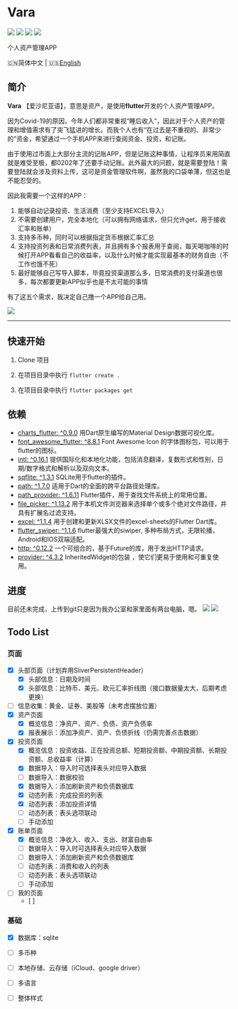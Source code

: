 # Vara
![](https://img.shields.io/badge/Toolkit-Flutter-blue.svg)  ![](https://img.shields.io/badge/Language-Dart-orange.svg)  ![](https://img.shields.io/apm/l/vim-mode)  ![](https://img.shields.io/badge/Process-Developing-blueviolet.svg)

 个人资产管理APP

 🇨🇳简体中文 | 🇺🇸[English](https://github.com/wellmoonloft/vara)

## 简介

**Vara** 【爱沙尼亚语】，意思是资产，是使用**flutter**开发的个人资产管理APP。

因为Covid-19的原因，今年人们都非常重视“睡后收入”，因此对于个人资产的管理和增值需求有了突飞猛进的增长。而我个人也有“在过去是不重视的、非常少的”资金，希望通过一个手机APP来进行查阅资金、投资，和记账。

由于使用过市面上大部分主流的记账APP，但是记账这种事情，让程序员来用简直就是难受至极，都0202年了还要手动记账。此外最大的问题，就是需要登陆！需要登陆就会涉及资料上传，这可是资金管理软件啊，虽然我的口袋单薄，但这也是不能忍受的。

因此我需要一个这样的APP：
1. 能够自动记录投资、生活消费（至少支持EXCEL导入）
2. 不需要创建用户，完全本地化（可以拥有网络请求，但只允许get，用于接收汇率和账单）
3. 支持多币种，同时可以根据指定货币根据汇率汇总
4. 支持投资列表和日常消费列表，并且拥有多个报表用于查阅，每天喝咖啡的时候打开APP看看自己的收益率，以及什么时候才能实现最基本的财务自由（不工作也饿不死）
5. 最好能够自己写导入脚本，毕竟投资渠道那么多，日常消费的支付渠道也很多，每次都要更新APP似乎也是不太可能的事情

有了这五个需求，我决定自己撸一个APP给自己用。

![](https://gitee.com/wellmoonloft/images/raw/master/20200811223018.png)

------------------------------

## 快速开始

1. Clone 项目

2. 在项目目录中执行 `flutter create . `

3. 在项目目录中执行 `flutter packages get`


## 依赖

- [charts_flutter: ^0.9.0](https://pub.dev/packages/charts_flutter) 用Dart原生编写的Material Design数据可视化库。
- [font_awesome_flutter: ^8.8.1](https://pub.dev/packages/font_awesome_flutter) Font Awesome Icon 的字体图标包，可以用于flutter的图标。
- [intl: ^0.16.1](https://pub.dev/packages/intl) 提供国际化和本地化功能，包括消息翻译，复数形式和性别，日期/数字格式和解析以及双向文本。
- [sqflite: ^1.3.1](https://pub.dev/packages/sqflite) SQLite用于flutter的插件。
- [path: ^1.7.0](https://pub.dev/packages/path) 适用于Dart的全面的跨平台路径处理库。
- [path_provider: ^1.6.11](https://pub.dev/packages/path_provider) Flutter插件，用于查找文件系统上的常用位置。
- [file_picker: ^1.13.2](https://pub.dev/packages/file_picker) 用于本机文件浏览器来选择单个或多个绝对文件路径，并具有扩展名过滤支持。
- [excel: ^1.1.4](https://pub.dev/packages/excel) 用于创建和更新XLSX文件的excel-sheets的Flutter Dart库。
- [flutter_swiper: ^1.1.6](https://pub.dev/packages/flutter_swiper) flutter最强大的siwiper, 多种布局方式，无限轮播，Android和IOS双端适配。
- [http: ^0.12.2](https://pub.dev/packages/http) 一个可组合的，基于Future的库，用于发出HTTP请求。
- [provider: ^4.3.2](https://pub.dev/packages/provider) InheritedWidget的包装 ，使它们更易于使用和可重复使用。

## 进度

目前还未完成，上传到git只是因为我办公室和家里面有两台电脑，嗯。
![](https://gitee.com/wellmoonloft/images/raw/master/20200811072657.png)
![](https://gitee.com/wellmoonloft/images/raw/master/20200811182320.png)

## Todo List 

### 页面  

- [x] 头部页面（计划弃用SliverPersistentHeader）
  - [x] 头部信息：日期及时间
  - [x] 头部信息：比特币、美元、欧元汇率折线图（接口数据量太大，后期考虑更换）
- [ ] 信息收集：黄金、证券、美股等（未考虑摆放位置）  
- [x] 资产页面  
  - [x] 概览信息：净资产、资产、负债、资产负债率
  - [x] 报表展示：添加净资产、资产、负债折线（仍需完善点击数据）
- [x] 投资页面  
  - [x] 概览信息：投资收益、正在投资总额、短期投资额、中期投资额、长期投资额、总收益率（计算）
  - [x] 数据导入：导入时可选择表头对应导入数据
  - [ ] 数据导入：数据校验   
  - [x] 数据导入：添加刷新资产和负债数据库 
  - [x] 动态列表：完成投资的列表 
  - [x] 动态列表：添加投资详情      
  - [ ] 动态列表：表头选项联动  
  - [ ] 手动添加   
- [x] 账单页面  
  - [x] 概览信息：净收入、收入、支出、财富自由率
  - [ ] 数据导入：导入时可选择表头对应导入数据
  - [ ] 数据导入：添加刷新资产和负债数据库 
  - [ ] 动态列表：消费和收入的列表    
  - [ ] 动态列表：表头选项联动      
  - [ ] 手动添加  
- [ ] 我的页面  
  - [ ]    
  
### 基础  
- [x] 数据库：sqlite
- [ ] 多币种
- [ ] 本地存储、云存储（iCloud、google driver）
- [ ] 多语言
- [ ] 整体样式


